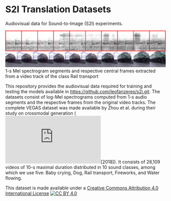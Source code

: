 # S2I Translation Datasets

Audiovisual data for Sound-to-Image (S2I) experiments.

![1-s Mel spectrogram segments and respective central frames extracted from a video track of the class Rail transport.][image-01]
1-s Mel spectrogram segments and respective central frames extracted from a video track of the class Rail transport

This repository provides the audiovisual data required for training and testing the models available in https://github.com/leofanzeres/s2i.git. The datasets consist of log-Mel spectrograms computed from 1-s audio segments and the respective frames from the original video tracks. The complete VEGAS dataset was made available by Zhou et al. during their study on crossmodal generation (![Visual to Sound: Generating Natural Sound for Videos in the Wild, CVPR, 2018][zhou-2018][2018]). It consists of 28,109 videos of 10-s maximal duration distributed in 10 sound classes, among which we use five: Baby crying, Dog, Rail transport, Fireworks, and Water flowing.

This dataset is made available under a [Creative Commons Attribution 4.0 International License][cc-by] [![CC BY 4.0][cc-by-image]][cc-by]

[image-01]: images/spectrogram_segments_and_video_frames.png
[zhou-2018]: https://openaccess.thecvf.com/content_cvpr_2018/papers/Zhou_Visual_to_Sound_CVPR_2018_paper.pdf
[cc-by]: http://creativecommons.org/licenses/by/4.0/
[cc-by-image]: https://i.creativecommons.org/l/by/4.0/80x15.png
